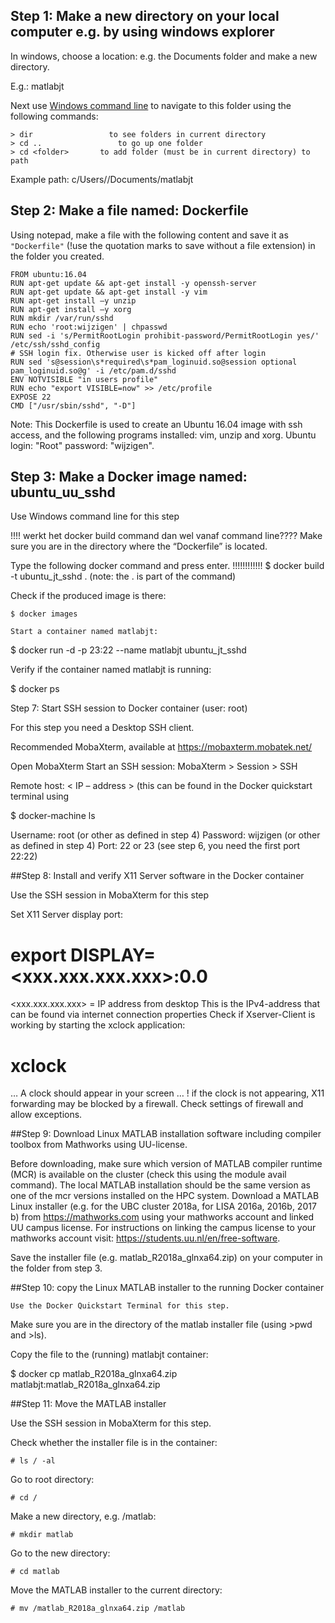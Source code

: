 
## Step 1: Make a new directory on your local computer e.g. by using windows explorer

In windows, choose a location: e.g. the Documents folder and make a new directory. 

E.g.: matlabjt

Next use [Windows command line](./CMD.md) to navigate to this folder using the following commands: 

```
> dir 			      to see folders in current directory
> cd .. 			    to go up one folder
> cd <folder> 		to add folder (must be in current directory) to path
```

Example path: c/Users/<username>/Documents/matlabjt

## Step 2: Make a file named: Dockerfile

Using notepad, make a file with the following content and save it as ```"Dockerfile"``` (!use the quotation marks to save without a file extension) in the folder you created. 

```
FROM ubuntu:16.04
RUN apt-get update && apt-get install -y openssh-server
RUN apt-get update && apt-get install -y vim
RUN apt-get install –y unzip
RUN apt-get install –y xorg
RUN mkdir /var/run/sshd
RUN echo 'root:wijzigen' | chpasswd
RUN sed -i 's/PermitRootLogin prohibit-password/PermitRootLogin yes/' /etc/ssh/sshd_config
# SSH login fix. Otherwise user is kicked off after login
RUN sed 's@session\s*required\s*pam_loginuid.so@session optional pam_loginuid.so@g' -i /etc/pam.d/sshd
ENV NOTVISIBLE "in users profile"
RUN echo "export VISIBLE=now" >> /etc/profile
EXPOSE 22
CMD ["/usr/sbin/sshd", "-D"]
```
Note:
This Dockerfile is used to create an Ubuntu 16.04 image with ssh access, and the following programs installed: vim, unzip and xorg.
Ubuntu login: "Root" password: "wijzigen".

## Step 3: Make a Docker image named: ubuntu_uu_sshd

Use Windows command line for this step

!!!! werkt het docker build command dan wel vanaf command line????
Make sure you are in the directory where the “Dockerfile” is located.
 
Type the following docker command and press enter.
 !!!!!!!!!!!!
$ docker build -t ubuntu_jt_sshd .  	(note: the . is part of the command)
 
Check if the produced image is there:

	$ docker images
	
	Start a container named matlabjt:

$ docker run -d -p 23:22  --name matlabjt ubuntu_jt_sshd
 
Verify if the container named matlabjt is running:

$ docker ps

Step 7: Start SSH session to Docker container (user: root)

For this step you need a Desktop SSH client.

Recommended MobaXterm, available at https://mobaxterm.mobatek.net/

Open MobaXterm
Start an SSH session: MobaXterm > Session > SSH

Remote host: < IP – address >      	(this can be found in the Docker quickstart terminal using 

$  docker-machine ls

Username: root   		(or other as defined in step 4)
Password: wijzigen		(or other as defined in step 4)
Port: 22 or 23 (see step 6, you need the first port 22:22)


##Step 8: Install and verify X11 Server software in the Docker container

Use the SSH session in MobaXterm for this step
 
Set X11 Server display port: 

# export DISPLAY=<xxx.xxx.xxx.xxx>:0.0 

<xxx.xxx.xxx.xxx> = IP address from desktop
This is the IPv4-address that can be found via internet connection properties
Check if Xserver-Client is working by starting the xclock application:

# xclock
 
… A clock should appear in your screen …
! if the clock is not appearing, X11 forwarding may be blocked by a firewall. Check settings of firewall and allow exceptions.


 
##Step 9: Download Linux MATLAB installation software including compiler toolbox from Mathworks using UU-license.

Before downloading, make sure which version of MATLAB compiler runtime (MCR) is available on the cluster (check this using the module avail command). The local MATLAB installation should be the same version as one of the mcr versions installed on the HPC system. Download a MATLAB Linux installer (e.g. for the UBC cluster 2018a, for  LISA 2016a, 2016b, 2017 b) from https://mathworks.com using your mathworks account and linked UU campus license. For instructions on linking the campus license to your mathworks account visit: https://students.uu.nl/en/free-software.

Save the installer file (e.g. matlab_R2018a_glnxa64.zip) on your computer in the folder from step 3.

##Step 10: copy the Linux MATLAB installer to the running Docker container

	Use the Docker Quickstart Terminal for this step.

Make sure you are in the directory of the matlab installer file (using >pwd and >ls).
 
Copy the file to the (running) matlabjt container:

$ docker cp matlab_R2018a_glnxa64.zip matlabjt:matlab_R2018a_glnxa64.zip


##Step 11: Move the MATLAB installer

Use the SSH session in MobaXterm for this step.

Check whether the installer file is in the container: 
```
# ls / -al
```
Go to root directory:
```
# cd /
```
Make a new directory, e.g. /matlab:
```
# mkdir matlab
```
Go to the new directory:
```
# cd matlab
```
Move the MATLAB installer to the current directory:
```
# mv /matlab_R2018a_glnxa64.zip /matlab
